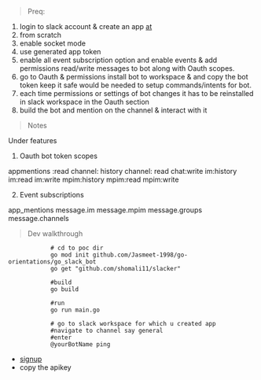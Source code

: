 > Preq:

1. login to slack account & create an app [at](https://api.slack.com/)
2. from scratch
3. enable socket mode
4. use generated app token
5. enable all event subscription option and enable events & add permissions read/write messages to bot along with Oauth scopes.
6. go to Oauth & permissions install bot to workspace & and copy the bot token keep it safe would be needed to setup commands/intents for bot.
7. each time permissions or settings of bot changes it has to be reinstalled in slack workspace in the Oauth section
8. build the bot and mention on the channel & interact with it

> Notes

Under features

1. Oauth bot token scopes

appmentions :read
channel: history
channel: read
chat:write
im:history
im:read
im:write
mpim:history
mpim:read
mpim:write

2. Event subscriptions

app_mentions
message.im
message.mpim
message.groups
message.channels

> Dev walkthrough

                # cd to poc dir
                go mod init github.com/Jasmeet-1998/go-orientations/go_slack_bot
                go get "github.com/shomali11/slacker"

                #build
                go build

                #run
                go run main.go

                # go to slack workspace for which u created app
                #navigate to channel say general
                #enter
                @yourBotName ping

- [signup](https://home.openweathermap.org/)
- copy the apikey
